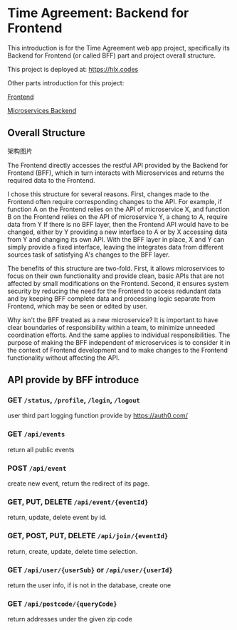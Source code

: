 # Time Agreement: Backend for Frontend

This introduction is for the Time Agreement web app project, 
specifically its Backend for Frontend (or called BFF) part 
and project overall structure.

This project is deployed at: <https://hlx.codes>

Other parts introduction for this project:

[Frontend](https://github.com/helunxing/heroku-page/tree/release/client)

[Microservices Backend](https://github.com/helunxing/microservices-backend)

## Overall Structure

架构图片

The Frontend directly accesses the restful API provided by the Backend for Frontend (BFF), 
which in turn interacts with Microservices and returns the required data to the Frontend.

I chose this structure for several reasons. 
First, changes made to the Frontend often require corresponding changes to the API. 
For example, if function A on the Frontend relies on the API of microservice X, 
and function B on the Frontend relies on the API of microservice Y, 
a chang to A, require data from Y 
If there is no BFF layer, then the Frontend API would have to be changed, 
either by Y providing a new interface to A 
or by X accessing data from Y and changing its own API.
With the BFF layer in place, X and Y can simply provide a fixed interface, 
leaving the integrates data from different sources task of satisfying A's changes to the BFF layer.

The benefits of this structure are two-fold. 
First, it allows microservices to focus on their own functionality and provide clean, basic APIs 
that are not affected by small modifications on the Frontend. 
Second, it ensures system security by reducing the need for the Frontend to access redundant data 
and by keeping BFF complete data and processing logic separate from Frontend, which may be seen or edited by user.

Why isn't the BFF treated as a new microservice? 
It is important to have clear boundaries of responsibility within a team, 
to minimize unneeded coordination efforts.
And the same applies to individual responsibilities. 
The purpose of making the BFF independent of microservices is to consider it in the context of Frontend development 
and to make changes to the Frontend functionality without affecting the API.

## API provide by BFF introduce

### GET `/status`, `/profile`, `/login`, `/logout`

user third part logging function provide by <https://auth0.com/>

### GET `/api/events`

return all public events

### POST `/api/event`

create new event, return the redirect of its page.

### GET, PUT, DELETE  `/api/event/{eventId}`

return, update, delete event by id.

### GET, POST, PUT, DELETE `/api/join/{eventId}`

return, create, update, delete time selection.

### GET `/api/user/{userSub}` or `/api/user/{userId}`

return the user info, if is not in the database, create one

### GET `/api/postcode/{queryCode}`

return addresses under the given zip code
